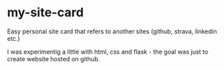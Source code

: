 # my-site-card
Easy personal site card that refers to another sites (github, strava, linkedin etc.)

I was experimentig a little with html, css and flask - the goal was just to create website hosted on github. 
